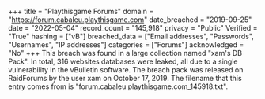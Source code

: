 +++
title = "Playthisgame Forums"
domain = "https://forum.cabaleu.playthisgame.com"
date_breached = "2019-09-25"
date = "2022-05-04"
record_count = "145,918"
privacy = "Public"
Verified = "True"
hashing = ["vB"]
breached_data = ["Email addresses", "Passwords", "Usernames", "IP addresses"]
categories = ["Forums"]
acknowledged = "No"
+++
This breach was found in a large collection named "xam's DB Pack". In total, 316 websites databases were leaked, all due to a single vulnerability in the vBulletin software. The breach pack was released on RaidForums by the user xam on October 17, 2019. The filename that this entry comes from is "forum.cabaleu.playthisgame.com_145918.txt".
